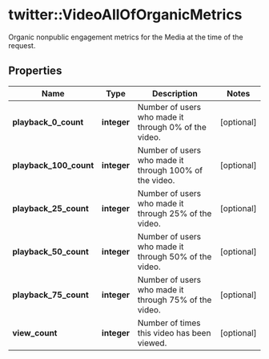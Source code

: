 # twitter::VideoAllOfOrganicMetrics

Organic nonpublic engagement metrics for the Media at the time of the request.

## Properties
Name | Type | Description | Notes
------------ | ------------- | ------------- | -------------
**playback_0_count** | **integer** | Number of users who made it through 0% of the video. | [optional] 
**playback_100_count** | **integer** | Number of users who made it through 100% of the video. | [optional] 
**playback_25_count** | **integer** | Number of users who made it through 25% of the video. | [optional] 
**playback_50_count** | **integer** | Number of users who made it through 50% of the video. | [optional] 
**playback_75_count** | **integer** | Number of users who made it through 75% of the video. | [optional] 
**view_count** | **integer** | Number of times this video has been viewed. | [optional] 


